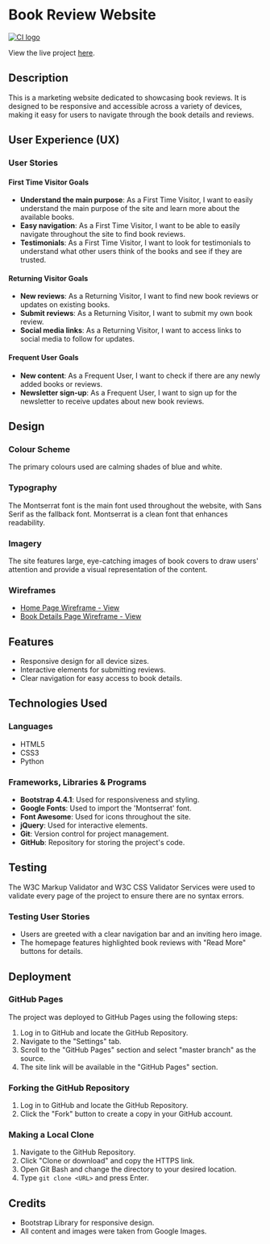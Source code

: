 # Book Review Website

[![CI logo](https://codeinstitute.s3.amazonaws.com/fullstack/ci_logo_small.png)](https://codeinstitute.net)

View the live project [here](insert-live-link-here).

## Description

This is a marketing website dedicated to showcasing book reviews. It is designed to be responsive and accessible across a variety of devices, making it easy for users to navigate through the book details and reviews.

## User Experience (UX)

### User Stories

#### First Time Visitor Goals
- **Understand the main purpose**: As a First Time Visitor, I want to easily understand the main purpose of the site and learn more about the available books.
- **Easy navigation**: As a First Time Visitor, I want to be able to easily navigate throughout the site to find book reviews.
- **Testimonials**: As a First Time Visitor, I want to look for testimonials to understand what other users think of the books and see if they are trusted.

#### Returning Visitor Goals
- **New reviews**: As a Returning Visitor, I want to find new book reviews or updates on existing books.
- **Submit reviews**: As a Returning Visitor, I want to submit my own book review.
- **Social media links**: As a Returning Visitor, I want to access links to social media to follow for updates.

#### Frequent User Goals
- **New content**: As a Frequent User, I want to check if there are any newly added books or reviews.
- **Newsletter sign-up**: As a Frequent User, I want to sign up for the newsletter to receive updates about new book reviews.

## Design

### Colour Scheme
The primary colours used are calming shades of blue and white.

### Typography
The Montserrat font is the main font used throughout the website, with Sans Serif as the fallback font. Montserrat is a clean font that enhances readability.

### Imagery
The site features large, eye-catching images of book covers to draw users' attention and provide a visual representation of the content.

### Wireframes
- [Home Page Wireframe - View](insert-link-here)
- [Book Details Page Wireframe - View](insert-link-here)

## Features
- Responsive design for all device sizes.
- Interactive elements for submitting reviews.
- Clear navigation for easy access to book details.

## Technologies Used

### Languages
- HTML5
- CSS3
- Python

### Frameworks, Libraries & Programs
- **Bootstrap 4.4.1**: Used for responsiveness and styling.
- **Google Fonts**: Used to import the 'Montserrat' font.
- **Font Awesome**: Used for icons throughout the site.
- **jQuery**: Used for interactive elements.
- **Git**: Version control for project management.
- **GitHub**: Repository for storing the project's code.

## Testing
The W3C Markup Validator and W3C CSS Validator Services were used to validate every page of the project to ensure there are no syntax errors.

### Testing User Stories
- Users are greeted with a clear navigation bar and an inviting hero image.
- The homepage features highlighted book reviews with "Read More" buttons for details.

## Deployment

### GitHub Pages
The project was deployed to GitHub Pages using the following steps:
1. Log in to GitHub and locate the GitHub Repository.
2. Navigate to the "Settings" tab.
3. Scroll to the "GitHub Pages" section and select "master branch" as the source.
4. The site link will be available in the "GitHub Pages" section.

### Forking the GitHub Repository
1. Log in to GitHub and locate the GitHub Repository.
2. Click the "Fork" button to create a copy in your GitHub account.

### Making a Local Clone
1. Navigate to the GitHub Repository.
2. Click "Clone or download" and copy the HTTPS link.
3. Open Git Bash and change the directory to your desired location.
4. Type `git clone <URL>` and press Enter.

## Credits
- Bootstrap Library for responsive design.
- All content and images were taken from Google Images.


